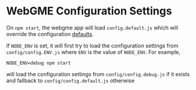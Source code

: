 # WebGME Configuration Settings
On `npm start`, the webgme app will load `config.default.js` which will override the configuration [defaults](https://github.com/webgme/webgme/tree/master/config).

If `NODE_ENV` is set, it will first try to load the configuration settings from `config/config.ENV.js` where `ENV` is the value of `NODE_ENV`. For example,
```
NODE_ENV=debug npm start
```
will load the configuration settings from `config/config.debug.js` if it exists and fallback to `config/config.default.js` otherwise